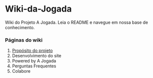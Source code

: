Wiki-da-Jogada
==============

Wiki do Projeto A Jogada. Leia o README e navegue em nossa base de conhecimento.

### P&aacute;ginas do wiki


1. [Prop&oacute;sito do projeto](proposito.md) 
2. Desenvolvimento do site
3. Powered by A Jogada
4. Perguntas Frequentes
5. Colabore



